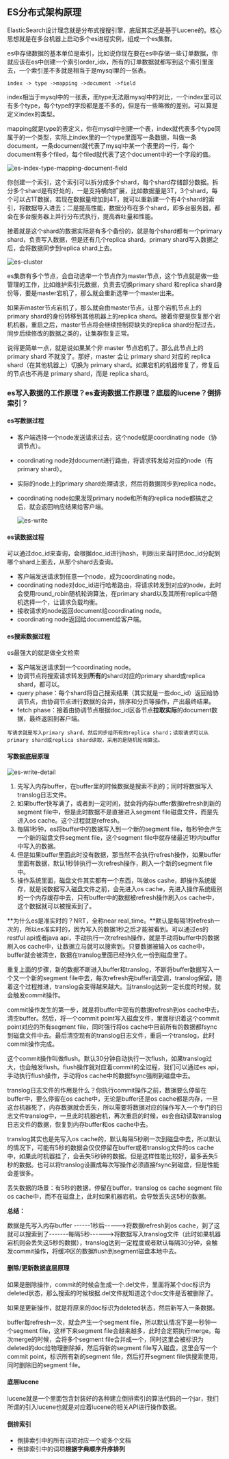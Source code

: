 ## ES分布式架构原理

ElasticSearch设计理念就是分布式搜搜引擎，底层其实还是基于Lucene的。核心思想就是在多台机器上启动多个es进程实例，组成一个es集群。

es中存储数据的基本单位是索引，比如说你现在要在es中存储一些订单数据，你就应该在es中创建一个索引order_idx，所有的订单数据就都写到这个索引里面去，一个索引差不多就是相当于是mysql里的一张表。

```
index -> type ->mapping ->document ->field
```

index相当于mysql中的一张表，而type无法跟mysql中的对比，一个index里可以有多个type，每个type的字段都是差不多的，但是有一些略微的差别。可以算是定义index的类型。

mapping就是type的表定义，你在mysql中创建一个表，index就代表多个type同属于的一个类型，实际上index里的一个type里面写一条数据，叫做一条document，一条document就代表了mysql中某一个表里的一行，每个document有多个filed，每个filed就代表了这个document中的一个字段的值。

![es-index-type-mapping-document-field](https://github.com/doocs/advanced-java/raw/master/images/es-index-type-mapping-document-field.png)

你创建一个索引，这个索引可以拆分成多个shard，每个shard存储部分数据。拆分多个shard是有好处的，一是支持横向扩展，比如数据量是3T，3个shard，每个可以占1T数据，若现在数据量增加到4T，就可以重新建一个有4个shard的索引，将数据导入进去；二是提高性能，数据分布在多个shard，即多台服务器，都会在多台服务器上并行分布式执行，提高吞吐量和性能。

接着就是这个shard的数据实际是有多个备份的，就是每个shard都有一个primary shard，负责写入数据，但是还有几个replica shard。primary shard写入数据之后，会将数据同步到replica shard上去。

![es-cluster](https://github.com/doocs/advanced-java/raw/master/images/es-cluster.png)

es集群有多个节点，会自动选举一个节点作为master节点，这个节点就是做一些管理的工作，比如维护索引元数据，负责去切换primary shard 和replica shard身份等，要是master宕机了，那么就会重新选举一个master出来。

如果非master节点宕机了，那么就会由master节点，让那个宕机节点上的primary shard的身份转移到其他机器上的replica shard。接着你要是恢复那个宕机机器，重启之后，master节点将会继续控制将缺失的replica shard分配过去，同步后续修改的数据之类的，让集群恢复正常。

说得更简单一点，就是说如果某个非 master 节点宕机了。那么此节点上的 primary shard 不就没了。那好，master 会让 primary shard 对应的 replica shard（在其他机器上）切换为 primary shard。如果宕机的机器修复了，修复后的节点也不再是 primary shard，而是 replica shard。

### es写入数据的工作原理？es查询数据工作原理？底层的lucene？倒排索引？

#### es写数据过程

- 客户端选择一个node发送请求过去，这个node就是coordinating node（协调节点）。

- coordinating node对document进行路由，将请求转发给对应的node（有primary shard）。

- 实际的node上的primary shard处理请求，然后将数据同步到replica node。

- coordinating node如果发现primary node和所有的replica node都搞定之后，就会返回响应结果给客户端。

  ![es-write](https://github.com/doocs/advanced-java/raw/master/images/es-write.png)

#### es读数据过程

可以通过doc_id来查询，会根据doc_id进行hash，判断出来当时把doc_id分配到哪个shard上面去，从那个shard去查询。

- 客户端发送请求到任意一个node，成为coordinating node。
- coordinating node对doc_id进行哈希路由，将请求转发到对应的node，此时会使用round_robin随机轮询算法，在primary shard以及其所有replica中随机选择一个，让请求负载均衡。
- 接收请求的node返回document给coordinating node。
- coordinating node返回给document给客户端。



#### es搜索数据过程

es最强大的就是做全文检索

- 客户端发送请求到一个coordinating node。
- 协调节点将搜索请求转发到**所有**的shard对应的primary shard或replica shard，都可以。
- query phase：每个shard将自己搜索结果（其实就是一些doc_id）返回给协调节点，由协调节点进行数据的合并，排序和分页等操作，产出最终结果。
- fetch phase：接着由协调节点根据doc_id区各节点**拉取实际**的document数据，最终返回到客户端。

```
写请求就是写入primary shard，然后同步给所有的replica shard；读取请求可以从primary shard或replica shard读取，采用的是随机轮询算法。
```

#### 写数据底层原理

![es-write-detail](https://github.com/doocs/advanced-java/raw/master/images/es-write-detail.png)

1. 先写入内存buffer，在buffer里的时候数据是搜索不到的；同时将数据写入translog日志文件。
2. 如果buffer快写满了，或者到一定时间，就会将内存buffer数据refresh到新的segment file中，但是此时数据不是直接进入segment file磁盘文件，而是先进入os cache。这个过程就是refresh。
3. 每隔1秒钟，es将buffer中的数据写入到一个新的segment file，每秒钟会产生一个新的磁盘文件segment file，这个segment file中就存储最近1秒内buffer中写入的数据。
4. 但是如果buffer里面此时没有数据，那当然不会执行refresh操作，如果buffer里面有数据，默认1秒钟执行一次refresh操作，刷入一个新的segment file中。
5. 操作系统里面，磁盘文件其实都有一个东西，叫做os cashe，即操作系统缓存，就是说数据写入磁盘文件之前，会先进入os cache，先进入操作系统级别的一个内存缓存中去，只有buffer中的数据被refresh操作刷入os cache中，这个数据就可以被搜索到了。

**为什么es是准实时的？NRT，全称near real_time。**默认是每隔1秒refresh一次的，所以es准实时的，因为写入的数据1秒之后才能被看到。可以通过es的restful api或者java api，手动执行一次refresh操作，就是手动将buffer中的数据刷入os cache中，让数据立马就可以搜索到。只要数据被输入os cache中，buffer就会被清空，数据在translog里面已经持久化一份到磁盘里了。

重复上面的步骤，新的数据不断进入buffer和translog，不断将buffer数据写入一个又一个新的segment file中去，每次refresh完buffer请空调，translog保留。随着这个过程推进，translog会变得越来越大。当translog达到一定长度的时候，就会触发commit操作。

commit操作发生的第一步，就是将buffer中现有的数据refresh到os cache中去，清空buffer。然后，将一个commit point写入磁盘文件，里面标识着这个commit point对应的所有segment file，同时强行将os cache中目前所有的数据都fsync到磁盘文件中去。最后清空现有的translog日志文件，重启一个translog，此时commit操作完成。

这个commit操作叫做flush。默认30分钟自动执行一次flush，如果translog过大，也会触发flush。flush操作就对应着commit的全过程，我们可以通过es api，手动执行flush操作，手动将os cache中的数据fsync强刷到磁盘中去。

translog日志文件的作用是什么？你执行commit操作之前，数据要么停留在buffer中，要么停留在os cache中，无论是buffer还是os cache都是内存，一旦这台机器死了，内存数据就会丢失，所以需要将数据对应的操作写入一个专门的日志文件translog中，一旦此时机器宕机，再次重启的时候，es会自动读取translog日志文件的数据，恢复到内存buffer和os cache中去。

translog其实也是先写入os cache的，默认每隔5秒刷一次到磁盘中去，所以默认的情况下，可能有5秒的数据会仅仅停留在buffer或者translog文件的os cache中，如果此时机器挂了，会丢失5秒钟的数据。但是这样性能比较好，最多丢失5秒的数据。也可以将translog设置成每次写操作必须直接fsync到磁盘，但是性能会差很多。

丢失数据的场景：有5秒的数据，停留在buffer，translog os cache segment file os cache中，而不在磁盘上，此时如果机器宕机，会导致丢失这5秒的数据。

**总结：**

数据是先写入内存buffer ------1秒后----->将数据refresh到os cache，到了这就可以搜索到了-------每隔5秒------>将数据写入translog文件（此时如果机器宕机则会丢失这5秒的数据），translog达到一定程度或者默认每隔30分钟，会触发commit操作，将缓冲区的数据flush到segment磁盘本地中去。

#### 删除/更新数据底层原理

如果是删除操作，commit的时候会生成一个.del文件，里面将某个doc标识为deleted状态，那么搜索的时候根据.del文件就知道这个doc文件是否被删除了。

如果是更新操作，就是将原来的doc标识为deleted状态，然后新写入一条数据。 

buffer每refresh一次，就会产生一个segment file，所以默认情况下是一秒钟一个segment file，这样下来segment file会越来越多，此时会定期执行merge。每次merge的时候，会将多个segment file合并成一个，同时这里会被标识为deleted的doc给物理删除掉，然后将新的segment file写入磁盘，这里会写一个commit point，标识所有新的segment file，然后打开segment file供搜索使用，同时删除旧的segment file。

#### 底层lucene

lucene就是一个里面包含封装好的各种建立倒排索引的算法代码的一个jar，我们所谓的引入lucene也就是对应着lucene的相关API进行操作数据。

#### 倒排索引

- 倒排索引中的所有词项对应一个或多个文档
- 倒排索引中的词项**根据字典顺序升序排列**